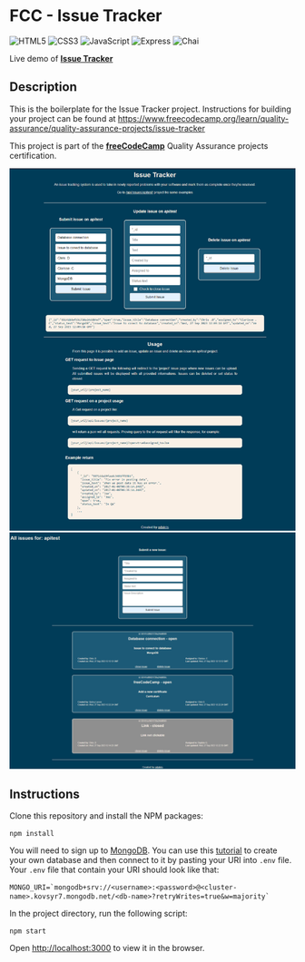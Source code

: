 # FCC - Issue Tracker

![HTML5](https://img.shields.io/badge/html5-%23E34F26.svg?style=for-the-badge&logo=html5&logoColor=white)
![CSS3](https://img.shields.io/badge/css3-%231572B6.svg?style=for-the-badge&logo=css3&logoColor=white)
![JavaScript](https://img.shields.io/badge/javascript-%23323330.svg?style=for-the-badge&logo=javascript&logoColor=%23F7DF1E)
![Express](https://img.shields.io/badge/Express%20js-000000?style=for-the-badge&logo=express&logoColor=white)
![Chai](https://img.shields.io/badge/chai-A30701?style=for-the-badge&logo=chai&logoColor=white)

Live demo of **[Issue Tracker](https://boilerplate-project-issuetracker.odakris.repl.co/)**

## Description

This is the boilerplate for the Issue Tracker project. Instructions for building your project can be found at https://www.freecodecamp.org/learn/quality-assurance/quality-assurance-projects/issue-tracker

This project is part of the **[freeCodeCamp](https://www.freecodecamp.org/learn/quality-assurance/)** Quality Assurance projects certification.

<p align="center">
  <img src="./public/images/issue-tracker1.png">
  <img src="./public/images/issue-tracker2.png">
</p>

## Instructions

Clone this repository and install the NPM packages:

```
npm install
```

You will need to sign up to [MongoDB](<[https://account.mongodb.com/account/login?signedOut=true](https://account.mongodb.com/account/login)>). You can use this [tutorial](https://www.freecodecamp.org/news/get-started-with-mongodb-atlas/) to create your own database and then connect to it by pasting your URI into `.env` file. Your `.env` file that contain your URI should look like that:

```
MONGO_URI=`mongodb+srv://<username>:<password>@<cluster-name>.kovsyr7.mongodb.net/<db-name>?retryWrites=true&w=majority`
```

In the project directory, run the following script:

```
npm start
```

Open [http://localhost:3000](http://localhost:3000) to view it in the browser.